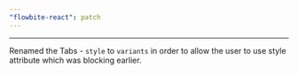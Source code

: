 ```yaml
---
"flowbite-react": patch
---
```


---

Renamed the Tabs - `style` to `variants` in order to allow the user to use style attribute which was blocking earlier.
